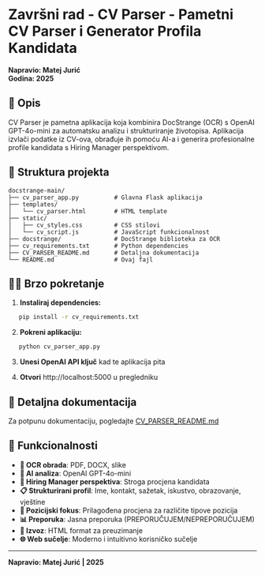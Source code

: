 # Završni rad - CV Parser - Pametni CV Parser i Generator Profila Kandidata

**Napravio: Matej Jurić**  
**Godina: 2025**

## 🚀 Opis

CV Parser je pametna aplikacija koja kombinira DocStrange (OCR) s OpenAI GPT-4o-mini za automatsku analizu i strukturiranje životopisa. Aplikacija izvlači podatke iz CV-ova, obrađuje ih pomoću AI-a i generira profesionalne profile kandidata s Hiring Manager perspektivom.

## 📁 Struktura projekta

```
docstrange-main/
├── cv_parser_app.py          # Glavna Flask aplikacija
├── templates/
│   └── cv_parser.html        # HTML template
├── static/
│   ├── cv_styles.css         # CSS stilovi
│   └── cv_script.js          # JavaScript funkcionalnost
├── docstrange/               # DocStrange biblioteka za OCR
├── cv_requirements.txt       # Python dependencies
├── CV_PARSER_README.md       # Detaljna dokumentacija
└── README.md                 # Ovaj fajl
```

## 🏃‍♂️ Brzo pokretanje

1. **Instaliraj dependencies:**
```bash
   pip install -r cv_requirements.txt
```

2. **Pokreni aplikaciju:**
```bash
   python cv_parser_app.py
   ```

3. **Unesi OpenAI API ključ** kad te aplikacija pita

4. **Otvori** http://localhost:5000 u pregledniku


## 📖 Detaljna dokumentacija

Za potpunu dokumentaciju, pogledajte [CV_PARSER_README.md](CV_PARSER_README.md)

## 🎯 Funkcionalnosti

- **📄 OCR obrada**: PDF, DOCX, slike
- **🤖 AI analiza**: OpenAI GPT-4o-mini
- **👔 Hiring Manager perspektiva**: Stroga procjena kandidata
- **📋 Strukturirani profil**: Ime, kontakt, sažetak, iskustvo, obrazovanje, vještine
- **🎯 Pozicijski fokus**: Prilagođena procjena za različite tipove pozicija
- **📊 Preporuka**: Jasna preporuka (PREPORUČUJEM/NEPREPORUČUJEM)
- **💾 Izvoz**: HTML format za preuzimanje
- **🌐 Web sučelje**: Moderno i intuitivno korisničko sučelje

---

**Napravio: Matej Jurić | 2025**
